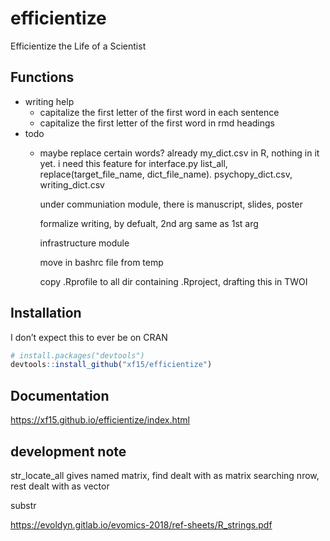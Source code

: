 
<!-- README.md is generated from README.Rmd. Please edit that file -->

# efficientize

<!-- badges: start -->

<!-- badges: end -->

Efficientize the Life of a Scientist

## Functions

  - writing help
      - capitalize the first letter of the first word in each sentence
      - capitalize the first letter of the first word in rmd headings
  - todo
      - maybe replace certain words? already my\_dict.csv in R, nothing
        in it yet. i need this feature for interface.py list_all, replace(target_file_name, dict_file_name). psychopy_dict.csv, writing_dict.csv
        
        
        under communiation module, there is manuscript, slides, poster
        
        formalize writing, by defualt, 2nd arg same as 1st arg 


        
        infrastructure module 
        
        move in bashrc file from temp 
        
        copy .Rprofile to all dir containing .Rproject, drafting this in TWOI
        
        
        

## Installation

I don’t expect this to ever be on CRAN

``` r
# install.packages("devtools")
devtools::install_github("xf15/efficientize")
```

## Documentation

<https://xf15.github.io/efficientize/index.html> <!-- ## Example -->

<!-- This is a basic example which shows you how to solve a common problem: -->

<!-- ```{r example} -->

<!-- library(efficientize) -->

<!-- ## basic example code -->

<!-- ``` -->

<!-- What is special about using `README.Rmd` instead of just `README.md`? You can include R chunks like so: -->

<!-- ```{r cars} -->

<!-- summary(cars) -->

<!-- ``` -->

<!-- You'll still need to render `README.Rmd` regularly, to keep `README.md` up-to-date. `devtools::build_readme()` is handy for this. You could also use GitHub Actions to re-render `README.Rmd` every time you push. An example workflow can be found here: <https://github.com/r-lib/actions/tree/master/examples>. -->

<!-- You can also embed plots, for example: -->

<!-- ```{r pressure, echo = FALSE} -->

<!-- plot(pressure) -->

<!-- ``` -->

<!-- In that case, don't forget to commit and push the resulting figure files, so they display on GitHub and CRAN. -->

## development note

str\_locate\_all gives named matrix, find dealt with as matrix searching
nrow, rest dealt with as vector

substr

<https://evoldyn.gitlab.io/evomics-2018/ref-sheets/R_strings.pdf>
